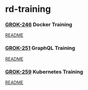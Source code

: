 # rd-training

### [GROK-246](https://jira.simpleviewtools.com/browse/GROK-246) Docker Training

[README](./README-docker.md)

### [GROK-251](https://jira.simpleviewtools.com/browse/GROK-251) GraphQL Training

[README](./README-graphql.md)

### [GROK-259](https://jira.simpleviewtools.com/browse/GROK-259) Kubernetes Training

[README](./README-kubernetes.md)
